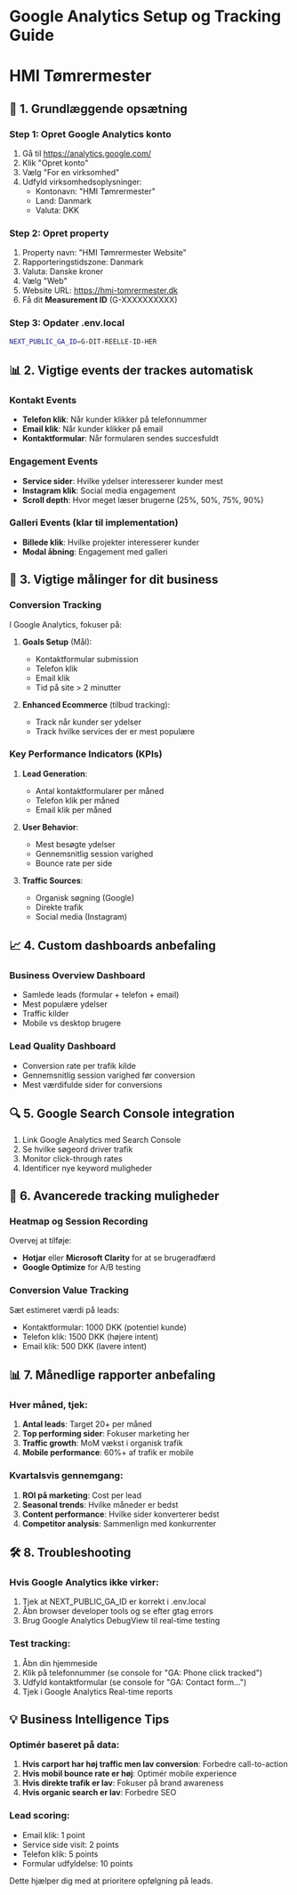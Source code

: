 # Google Analytics Setup og Tracking Guide
# HMI Tømrermester

## 🔧 1. Grundlæggende opsætning

### Step 1: Opret Google Analytics konto
1. Gå til https://analytics.google.com/
2. Klik "Opret konto"
3. Vælg "For en virksomhed"
4. Udfyld virksomhedsoplysninger:
   - Kontonavn: "HMI Tømrermester"
   - Land: Danmark
   - Valuta: DKK

### Step 2: Opret property
1. Property navn: "HMI Tømrermester Website"
2. Rapporteringstidszone: Danmark
3. Valuta: Danske kroner
4. Vælg "Web"
5. Website URL: https://hmi-tomrermester.dk
6. Få dit **Measurement ID** (G-XXXXXXXXXX)

### Step 3: Opdater .env.local
```bash
NEXT_PUBLIC_GA_ID=G-DIT-REELLE-ID-HER
```

## 📊 2. Vigtige events der trackes automatisk

### Kontakt Events
- **Telefon klik**: Når kunder klikker på telefonnummer
- **Email klik**: Når kunder klikker på email
- **Kontaktformular**: Når formularen sendes succesfuldt

### Engagement Events  
- **Service sider**: Hvilke ydelser interesserer kunder mest
- **Instagram klik**: Social media engagement
- **Scroll depth**: Hvor meget læser brugerne (25%, 50%, 75%, 90%)

### Galleri Events (klar til implementation)
- **Billede klik**: Hvilke projekter interesserer kunder
- **Modal åbning**: Engagement med galleri

## 🎯 3. Vigtige målinger for dit business

### Conversion Tracking
I Google Analytics, fokuser på:

1. **Goals Setup** (Mål):
   - Kontaktformular submission
   - Telefon klik
   - Email klik
   - Tid på site > 2 minutter

2. **Enhanced Ecommerce** (tilbud tracking):
   - Track når kunder ser ydelser
   - Track hvilke services der er mest populære

### Key Performance Indicators (KPIs)
1. **Lead Generation**:
   - Antal kontaktformularer per måned
   - Telefon klik per måned  
   - Email klik per måned

2. **User Behavior**:
   - Mest besøgte ydelser
   - Gennemsnitlig session varighed
   - Bounce rate per side

3. **Traffic Sources**:
   - Organisk søgning (Google)
   - Direkte trafik
   - Social media (Instagram)

## 📈 4. Custom dashboards anbefaling

### Business Overview Dashboard
- Samlede leads (formular + telefon + email)
- Mest populære ydelser
- Traffic kilder
- Mobile vs desktop brugere

### Lead Quality Dashboard  
- Conversion rate per trafik kilde
- Gennemsnitlig session varighed før conversion
- Mest værdifulde sider for conversions

## 🔍 5. Google Search Console integration

1. Link Google Analytics med Search Console
2. Se hvilke søgeord driver trafik
3. Monitor click-through rates
4. Identificer nye keyword muligheder

## 🚀 6. Avancerede tracking muligheder

### Heatmap og Session Recording
Overvej at tilføje:
- **Hotjar** eller **Microsoft Clarity** for at se brugeradfærd
- **Google Optimize** for A/B testing

### Conversion Value Tracking
Sæt estimeret værdi på leads:
- Kontaktformular: 1000 DKK (potentiel kunde)
- Telefon klik: 1500 DKK (højere intent)
- Email klik: 500 DKK (lavere intent)

## 📊 7. Månedlige rapporter anbefaling

### Hver måned, tjek:
1. **Antal leads**: Target 20+ per måned
2. **Top performing sider**: Fokuser marketing her
3. **Traffic growth**: MoM vækst i organisk trafik
4. **Mobile performance**: 60%+ af trafik er mobile

### Kvartalsvis gennemgang:
1. **ROI på marketing**: Cost per lead
2. **Seasonal trends**: Hvilke måneder er bedst
3. **Content performance**: Hvilke sider konverterer bedst
4. **Competitor analysis**: Sammenlign med konkurrenter

## 🛠️ 8. Troubleshooting

### Hvis Google Analytics ikke virker:
1. Tjek at NEXT_PUBLIC_GA_ID er korrekt i .env.local
2. Åbn browser developer tools og se efter gtag errors
3. Brug Google Analytics DebugView til real-time testing

### Test tracking:
1. Åbn din hjemmeside
2. Klik på telefonnummer (se console for "GA: Phone click tracked")
3. Udfyld kontaktformular (se console for "GA: Contact form...")
4. Tjek i Google Analytics Real-time reports

## 💡 Business Intelligence Tips

### Optimér baseret på data:
1. **Hvis carport har høj traffic men lav conversion**: Forbedre call-to-action
2. **Hvis mobil bounce rate er høj**: Optimér mobile experience  
3. **Hvis direkte trafik er lav**: Fokuser på brand awareness
4. **Hvis organic search er lav**: Forbedre SEO

### Lead scoring:
- Email klik: 1 point
- Service side visit: 2 points  
- Telefon klik: 5 points
- Formular udfyldelse: 10 points

Dette hjælper dig med at prioritere opfølgning på leads.
